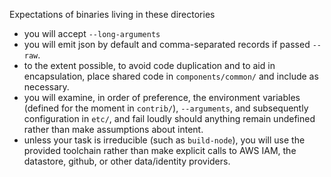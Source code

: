 Expectations of binaries living in these directories

* you will accept `--long-arguments`
* you will emit json by default and comma-separated records if passed `--raw`.
* to the extent possible, to avoid code duplication and to aid in encapsulation, place shared code in `components/common/` and include as necessary.
* you will examine, in order of preference, the environment variables (defined for the moment in `contrib/`), `--arguments`, and subsequently configuration in `etc/`, and fail loudly should anything remain undefined rather than make assumptions about intent.
* unless your task is irreducible (such as `build-node`), you will use the provided toolchain rather than make explicit calls to AWS IAM, the datastore, github, or other data/identity providers.